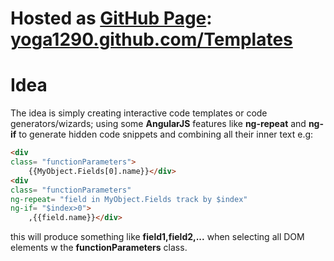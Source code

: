 # Hosted as [GitHub Page](https://help.github.com/articles/creating-project-pages-manually/): [yoga1290.github.com/Templates](http://yoga1290.github.com/Templates)


# Idea

The idea is simply creating interactive code templates or code generators/wizards; using some **AngularJS** features like **ng-repeat** and **ng-if** to generate hidden code snippets and combining all their inner text
e.g:
```html
<div
class= "functionParameters">
	{{MyObject.Fields[0].name}}</div>
<div
class= "functionParameters"
ng-repeat= "field in MyObject.Fields track by $index"
ng-if= "$index>0">
	,{{field.name}}</div>
```
this will produce something like **field1,field2,...** when selecting all DOM elements w the **functionParameters** class.